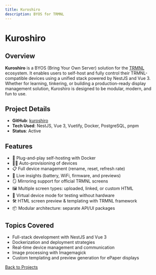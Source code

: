 ```yaml
---
title: Kuroshiro
description: BYOS for TRMNL 
---
```


# Kuroshiro

## Overview

**Kuroshiro** is a BYOS (Bring Your Own Server) solution for the [TRMNL](https://usetrmnl.com/) ecosystem. It enables users to self-host and fully control their TRMNL-compatible devices using a unified stack powered by NestJS and Vue 3. Whether for learning, tinkering, or building a production-ready display management solution, Kuroshiro is designed to be modular, modern, and fun to use.

## Project Details
- **GitHub**: [kuroshiro](https://github.com/PhyberApex/kuroshiro)
- **Tech Used**: NestJS, Vue 3, Vuetify, Docker, PostgreSQL, pnpm
- **Status**: Active

## Features

- 🔌 Plug-and-play self-hosting with Docker
- 🧙‍♂️ Auto-provisioning of devices
- 📋 Full device management (rename, reset, refresh rate)
- 📡 Live insights (battery, WiFi, firmware, and previews)
- 🪞 Mirroring support for official TRMNL screens
- 🖼️ Multiple screen types: uploaded, linked, or custom HTML
- 🧪 Virtual device mode for testing without hardware
- 🛠️ HTML screen preview & templating with TRMNL framework
- 📦 Modular architecture: separate API/UI packages

## Topics Covered

- Full-stack development with NestJS and Vue 3
- Dockerization and deployment strategies
- Real-time device management and communication
- Image processing with Imagemagick
- Custom templating and preview generation for ePaper displays

[Back to Projects](./)